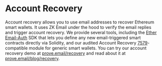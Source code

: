 # Account Recovery

Account recovery allows you to use email addresses to recover Ethereum smart wallets. It uses ZK Email under the hood to verify the email replies and trigger account recovery. We provide several tools, including the [Ether Email-Auth](https://github.com/zkemail/ether-email-auth/tree/feat/docs-updates) SDK that lets you define any new email-triggered smart contracts directly via Solidity, and our audited Account Recovery [7579](https://erc7579.com/)-compatible module for generic smart wallets. You can try our account recovery demo at [prove.email/recovery](https://prove.email/recovery) and read about it at [prove.email/blog/recovery](https://prove.email/blog/recovery).
